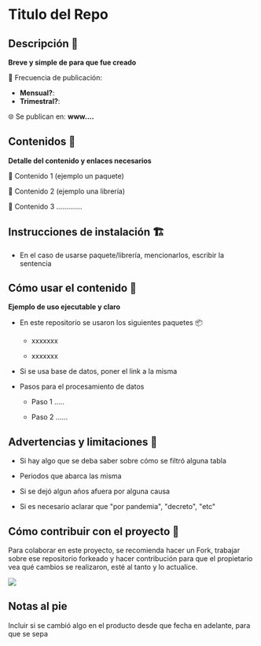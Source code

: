 # Titulo del Repo

## Descripción :speech_balloon:

**Breve y simple de para que fue creado**

:calendar: Frecuencia de publicación:

- **Mensual?**:  
- **Trimestral?**: 

:globe_with_meridians: Se publican en: **www....**


## Contenidos :test_tube:

**Detalle del contenido y enlaces necesarios**

:pushpin: Contenido 1 (ejemplo un paquete)

:pushpin: Contenido 2 (ejemplo una librería)

:pushpin: Contenido 3 .............

## Instrucciones de instalación :building_construction:

-   En el caso de usarse paquete/librería, mencionarlos, escribir la sentencia

## Cómo usar el contenido :page_facing_up:

**Ejemplo de uso ejecutable y claro**

-   En este repositorio se usaron los siguientes paquetes :package:

    -   xxxxxxx

    -   xxxxxxx

-   Si se usa base de datos, poner el link a la misma

-   Pasos para el procesamiento de datos

    -   Paso 1 …..

    -   Paso 2 ……

## Advertencias y limitaciones :rotating_light:

-   Si hay algo que se deba saber sobre cómo se filtró alguna tabla

-   Periodos que abarca las misma

-   Si se dejó algun años afuera por alguna causa

-   Si es necesario aclarar que "por pandemia", "decreto", "etc"

## Cómo contribuir con el proyecto :twisted_rightwards_arrows:

Para colaborar en este proyecto, se recomienda hacer un Fork, trabajar sobre ese repositorio forkeado y hacer contribución para que el propietario vea qué cambios se realizaron, esté al tanto y lo actualice.

![](para_el_readme/Captura%20de%20Pantalla%202022-02-17%20a%20la(s)%2014.20.06.png)

## Notas al pie

Incluir si se cambió algo en el producto desde que fecha en adelante, para que se sepa
